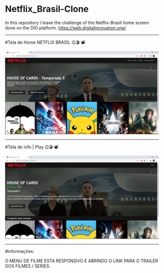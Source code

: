 # Netflix_Brasil-Clone
In this repository I leave the challenge of the Netflix-Brasil home screen done on the DIO platform. https://web.digitalinnovation.one/

----

#Tela de Home NETFLIX BRASIL 😉🎬 📽


![alt text](https://github.com/DaniloPorto30/Netflix_Brasil-Clone/blob/master/img/home.png?raw=true)

----

#Tela de info | Play 😉🎬 📽

![alt text](https://github.com/DaniloPorto30/Netflix_Brasil-Clone/blob/master/img/infoplay.png?raw=true)

----

#informações:

O MENU DE FILME ESTA RESPONSIVO E ABRINDO O LINK PARA O TRAILER DOS FILMES / SERIES.
